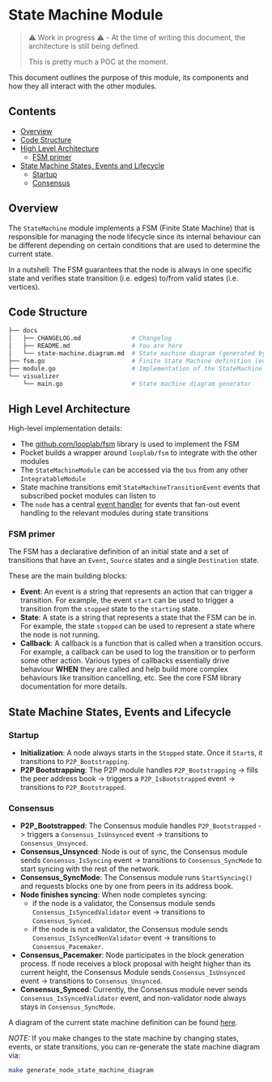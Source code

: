# State Machine Module <!-- omit in toc -->

> ⚠️ Work in progress ⚠️ - At the time of writing this document, the architecture is still being defined.
>
> This is pretty much a POC at the moment.

This document outlines the purpose of this module, its components and how they all interact with the other modules.

## Contents <!-- omit in toc -->

- [Overview](#overview)
- [Code Structure](#code-structure)
- [High Level Architecture](#high-level-architecture)
  - [FSM primer](#fsm-primer)
- [State Machine States, Events and Lifecycle](#state-machine-states-events-and-lifecycle)
  - [Startup](#startup)
  - [Consensus](#consensus)

## Overview

The `StateMachine` module implements a FSM (Finite State Machine) that is responsible for managing the node lifecycle since its internal behaviour can be different depending on certain conditions that are used to determine the current state.

In a nutshell: The FSM guarantees that the node is always in one specific state and verifies state transition (i.e. edges) to/from valid states (i.e. vertices).

## Code Structure

```bash
├── docs
│   ├── CHANGELOG.md              # Changelog
│   ├── README.md                 # You are here
│   └── state-machine.diagram.md  # State machine diagram (generated by visualizer/main.go)
├── fsm.go                        # Finite State Machine definition (events, states, transitions)
├── module.go                     # Implementation of the StateMachine module
└── visualizer
    └── main.go                   # State machine diagram generator
```

## High Level Architecture

High-level implementation details:

- The [github.com/looplab/fsm](https://github.com/looplab/fsm) library is used to implement the FSM
- Pocket builds a wrapper around `looplab/fsm` to integrate with the other modules
- The `StateMachineModule` can be accessed via the `bus` from any other `IntegratableModule`
- State machine transitions emit `StateMachineTransitionEvent` events that subscribed pocket modules can listen to
- The `node` has a central [event handler](../../shared/node.go) for events that fan-out event handling to the relevant modules during state transitions

### FSM primer

The FSM has a declarative definition of an initial state and a set of transitions that have an `Event`, `Source` states and a single `Destination` state.

These are the main building blocks:

- **Event**: An event is a string that represents an action that can trigger a transition. For example, the event `start` can be used to trigger a transition from the `stopped` state to the `starting` state.
- **State**: A state is a string that represents a state that the FSM can be in. For example, the state `stopped` can be used to represent a state where the node is not running.
- **Callback**: A callback is a function that is called when a transition occurs. For example, a callback can be used to log the transition or to perform some other action. Various types of callbacks essentially drive behaviour **WHEN** they are called and help build more complex behaviours like transition cancelling, etc. See the core FSM library documentation for more details.

## State Machine States, Events and Lifecycle

### Startup

- **Initialization**: A node always starts in the `Stopped` state. Once it `Start`s, it transitions to `P2P_Bootstrapping`.
- **P2P Bootstrapping**: The P2P module handles `P2P_Bootstrapping` -> fills the peer address book -> triggers a `P2P_IsBootstrapped` event -> transitions to `P2P_Bootstrapped`.

### Consensus

- **P2P_Bootstrapped**: The Consensus module handles `P2P_Bootstrapped` -> triggers a `Consensus_IsUnsynced` event -> transitions to `Consensus_Unsynced`.
- **Consensus_Unsynced**: Node is out of sync, the Consensus module sends `Consensus_IsSyncing` event -> transitions to `Consensus_SyncMode` to start syncing with the rest of the network.
- **Consensus_SyncMode**: The Consensus module runs `StartSyncing()` and requests blocks one by one from peers in its address book.
- **Node finishes syncing**: When node completes syncing:
  - if the node is a validator, the Consensus module sends `Consensus_IsSyncedValidator` event -> transitions to `Consensus_Synced`.
  - if the node is not a validator, the Consensus module sends `Consensus_IsSyncedNonValidator` event -> transitions to `Consensus_Pacemaker`.
- **Consensus_Pacemaker**: Node participates in the block generation process. If node receives a block proposal with height higher than its current height, the Consensus Module sends `Consensus_IsUnsynced` event -> transitions to `Consensus_Unsynced`.
- **Consensus_Synced**: Currently, the Consensus module never sends `Consensus_IsSyncedValidator` event, and non-validator node always stays in `Consensus_SyncMode`.

A diagram of the current state machine definition can be found [here](state-machine.diagram.md).

_NOTE:_ If you make changes to the state machine by changing states, events, or state transitions, you can re-generate the state machine diagram via:

```bash
make generate_node_state_machine_diagram
```

<!-- GITHUB_WIKI: state_machine/README -->